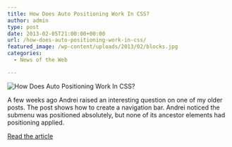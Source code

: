 ```yaml
---
title: How Does Auto Positioning Work In CSS?
author: admin
type: post
date: 2013-02-05T21:00:00+00:00
url: /how-does-auto-positioning-work-in-css/
featured_image: /wp-content/uploads/2013/02/blocks.jpg
categories:
  - News of the Web

---
```

<img src="https://i1.wp.com/www.vanseodesign.com/blog/wp-content/uploads/2013/01/blocks.jpg?w=700" alt="How Does Auto Positioning Work In CSS?" data-recalc-dims="1" />

A few weeks ago Andrei raised an interesting question on one of my older posts. The post shows how to create a navigation bar. Andrei noticed the submenu was positioned absolutely, but none of its ancestor elements had positioning applied.

<a href="http://www.vanseodesign.com/css/auto-positioning/" title="How Does Auto Positioning Work In CSS?" target="_blank">Read the article</a>